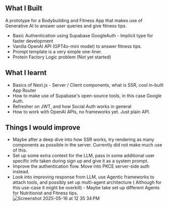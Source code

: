 ## What I Built

A prototype for a Bodybuilding and Fitness App that makes use of Generative AI to answer user queries and give fitness tips.

- Basic Authentication using Supabase GoogleAuth - Implicit type for faster development
- Vanilla OpenAI API (GPT4o-mini model) to answer fitness tips.
- Prompt template is a very simple one-liner.
- Protein Factory Logic problem (Not yet started)

## What I learnt

- Basics of Next.js - Server / Client components, what is SSR, cool in-built App Router
- How to make use of Supabase's open-source tools, in this case Google Auth.
- Refresher on JWT, and how Social Auth works in general
- How to work with OpenAI APIs, no frameworks yet. Just plain API.

## Things I would improve

- Maybe after a deep dive into how SSR works, try rendering as many components as possible in the server. Currently did not make much use of this.
- Set up some extra context for the LLM, pass in some additional user specific info taken during sign up and give it as a system prompt.
- Improve the authentication flow. Move into PKCE server-side auth instead.
- Look into improving response from LLM, use Agentic frameworks to attach tools, and possibly set up multi-agent architecture ( Although for this use-case it might be overkill) - Maybe take set up different Agents for Nutritionist and Fitness tips.
![Screenshot 2025-05-16 at 12 35 34 PM](https://github.com/user-attachments/assets/c99fb8ae-6f6f-4d1e-83a6-26bf78480a18)
